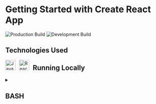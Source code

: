 # Getting Started with Create React App

![Production Build](https://github.com/kevinthelago/artist_portfolio_ui/actions/workflows/main.yml/badge.svg)
![Development Build](https://github.com/kevinthelago/artist_portfolio_ui/actions/workflows/dev.yml/badge.svg)

## Technologies Used

<img align="left" alt="JavaScript" style="width: 32px; padding-right: 8px;" src="https://cdn.jsdelivr.net/gh/devicons/devicon/icons/javascript/javascript-original.svg" />
<img align="left" alt="React" style="width: 32px; padding-right: 8px;" src="https://cdn.jsdelivr.net/gh/devicons/devicon/icons/react/react-original.svg" />

## Running Locally

<details><summary><h2>BASH</h2></summary>

First clone the repository

```bash
git clone https://github.com/kevinthelago/artist_portfolio_ui
```

Change to the repository's directory

```bash
cd artist_portfolio_ui
```

Using npm install the necessary packages

```bash
npm install
```

Start the React application

```bash
npm start
```

</details>
